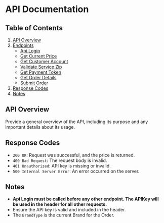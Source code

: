 # API Documentation

## Table of Contents
1. [API Overview](#api-overview)
2. [Endpoints](#endpoints)
    - [Api Login](Endpoints/apiLogin.md#api-login)
    - [Get Current Price](Endpoints/getCurrentPrice.md#get-current-price)
    - [Get Customer Account](Endpoints/getCustomerAccount.md#get-customer-account)
    - [Validate Service Zip](Endpoints/validateServiceZip.md#validate-service-zip-code)
    - [Get Payment Token](Endpoints/getPaymentToken.md#get-payment-token)
    - [Get Order Details](Endpoints/getOrderDetails.md#get-order-details)
    - [Submit Order](Endpoints/submitOrder.md#submit-order)
3. [Response Codes](#response-codes)
4. [Notes](#notes)

## API Overview
Provide a general overview of the API, including its purpose and any important details about its usage.

## Response Codes
- `200 OK`: Request was successful, and the price is returned.
- `400 Bad Request`: The request body is invalid.
- `401 Unauthorized`: API key is missing or invalid.
- `500 Internal Server Error`: An error occurred on the server.

## Notes
- **Api Login must be called before any other endpoint. The APIKey will be used in the header for all other requests.**
- Ensure the API key is valid and included in the header.
- The `BrandType` is the current Brand for the Order.
